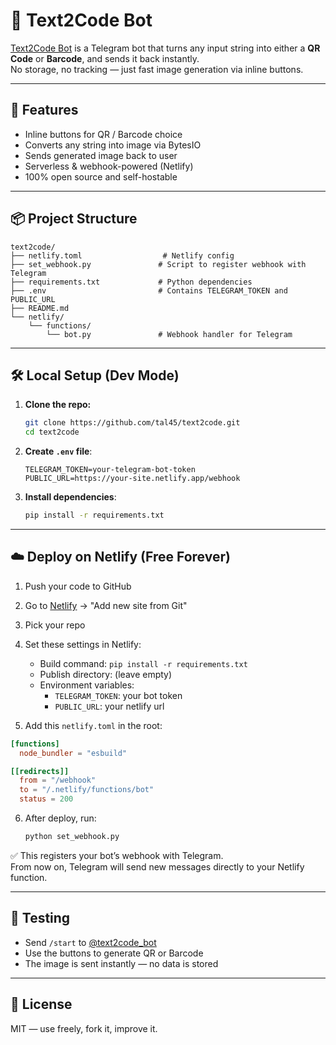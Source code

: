 # 🤖 Text2Code Bot

[Text2Code Bot](https://t.me/text2code_bot) is a Telegram bot that turns any input string into either a **QR Code** or **Barcode**, and sends it back instantly.  
No storage, no tracking — just fast image generation via inline buttons.

---

## 🚀 Features

- Inline buttons for QR / Barcode choice
- Converts any string into image via BytesIO
- Sends generated image back to user
- Serverless & webhook-powered (Netlify)
- 100% open source and self-hostable

---

## 📦 Project Structure

```
text2code/
├── netlify.toml                  # Netlify config
├── set_webhook.py               # Script to register webhook with Telegram
├── requirements.txt             # Python dependencies
├── .env                         # Contains TELEGRAM_TOKEN and PUBLIC_URL
├── README.md
└── netlify/
    └── functions/
        └── bot.py               # Webhook handler for Telegram
```

---

## 🛠 Local Setup (Dev Mode)

1. **Clone the repo:**
   ```bash
   git clone https://github.com/tal45/text2code.git
   cd text2code
   ```

2. **Create `.env` file**:
   ```env
   TELEGRAM_TOKEN=your-telegram-bot-token
   PUBLIC_URL=https://your-site.netlify.app/webhook
   ```

3. **Install dependencies**:
   ```bash
   pip install -r requirements.txt
   ```

---

## ☁️ Deploy on Netlify (Free Forever)

1. Push your code to GitHub
2. Go to [Netlify](https://netlify.com) → "Add new site from Git"
3. Pick your repo
4. Set these settings in Netlify:
   - Build command: `pip install -r requirements.txt`
   - Publish directory: (leave empty)
   - Environment variables:
     - `TELEGRAM_TOKEN`: your bot token
     - `PUBLIC_URL`: your netlify url

5. Add this `netlify.toml` in the root:

```toml
[functions]
  node_bundler = "esbuild"

[[redirects]]
  from = "/webhook"
  to = "/.netlify/functions/bot"
  status = 200
```

6. After deploy, run:
   ```bash
   python set_webhook.py
   ```

✅ This registers your bot’s webhook with Telegram.  
From now on, Telegram will send new messages directly to your Netlify function.

---

## 🧪 Testing

- Send `/start` to [@text2code_bot](https://t.me/text2code_bot)
- Use the buttons to generate QR or Barcode
- The image is sent instantly — no data is stored

---

## 📜 License

MIT — use freely, fork it, improve it.
